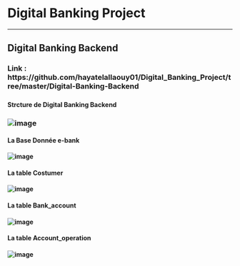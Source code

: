 #     Digital Banking  Project
---------------------------------------
<h2>Digital Banking Backend
 <Br/>
<h3> Link : https://github.com/hayatelallaouy01/Digital_Banking_Project/tree/master/Digital-Banking-Backend <h3/>
<h4> Strcture de Digital Banking Backend  <h3/>
 
  ![image](https://github.com/hayatelallaouy01/Digital_Banking_Project/assets/123452386/47e292ca-f76b-4595-b830-a0b0d73d3700)
            
<h4> La Base Donnée e-bank <h4/>
 
![image](https://github.com/hayatelallaouy01/Digital_Banking_Project/assets/123452386/c32de4e2-90c7-44a1-8039-b60bb15d95c4)

<h4> La table Costumer <h4/>
 
![image](https://github.com/hayatelallaouy01/Digital_Banking_Project/assets/123452386/f1713480-fcb3-42b8-8bff-e2b2d9fc8479)

<h4> La table Bank_account <h4/>

![image](https://github.com/hayatelallaouy01/Digital_Banking_Project/assets/123452386/a695dcc3-de7a-4370-9707-73824cfd13cc)

<h4> La table Account_operation <h4/>

![image](https://github.com/hayatelallaouy01/Digital_Banking_Project/assets/123452386/c4445f71-aee1-47aa-b06b-17d09c40c53e)





